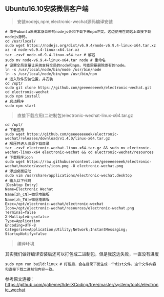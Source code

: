 ## Ubuntu16.10安装微信客户端

> 安装nodejs,npm,electronic-wechat源码编译安装

```shell
# 由于ubuntu系统本身自带的nodejs会和下载下来npm冲突，这边使用在网站上直接下载nodejs源码。
cd /usr/local/
sudo wget https://nodejs.org/dist/v6.9.4/node-v6.9.4-linux-x64.tar.xz
xz -d node-v6.9.4-linux-x64.tar.xz
tar -zxvf node-v6.9.4-linux-x64.tar # 解包
sudo mv node-v6.9.4-linux-x64.tar node # 重命名
# 设置全局变量让系统支持全局的node和npm，可能需要删除原有的node。
ln -s /usr/local/node/bin/node /usr/bin/node
ln -s /usr/local/node/bin/npm /usr/bin/npm
# 进入软件安装位置，并安装
cd /opt/
sudo git clone https://github.com/geeeeeeeeek/electronic-wechat.git
cd electronic-wechat
sudo npm install
# 启动程序
sudo npm start
```

> 直接下载应用(二进制包)electronic-wechat-linux-x64.tar.gz

```shell
cd /opt/
# 下载应用
sudo wget https://github.com/geeeeeeeeek/electronic-wechat/releases/download/v1.4.0/linux-x64.tar.gz
# 解压并进入资源下载目录
tar -zxvf electronic-wechat-linux-x64.tar.gz && sudo mv electronic-wechat-linux-x64 electronic-wechat && cd electronic-wechat/resources
# 下载程序icon
sudo wget https://raw.githubusercontent.com/geeeeeeeeek/electronic-wechat/master/assets/icon.png -O electronic-wechat.png
# 添加桌面启动
sudo vim /usr/share/applications/electronic-wechat.desktop
# 输入以下代码
[Desktop Entry]
Name=Electronic Wechat
Name[zh_CN]=微信电脑版
Name[zh_TW]=微信电脑版
Exec=/opt/electronic-wechat/electronic-wechat
Icon=/opt/electronic-wechat/resources/electronic-wechat.png
Terminal=false
X-MultipleArgs=false
Type=Application
Encoding=UTF-8
Categories=Application;Utility;Network;InstantMessaging;
StartupNotify=false
```

> 编译环境

其实我们做好编译安装后还可以打包成二进制包，但是我这边失败，一直没有进度

```shell
sudo npm run build:linux # 打包后，会在目录下面生成一个dist文件，这个文件内容和直接下载二进制包内容一致。
```

参考原文连接：https://github.com/gatieme/AderXCoding/tree/master/system/tools/electronic_wechat